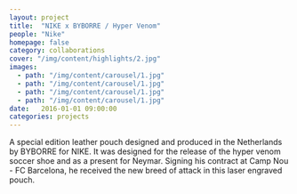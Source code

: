 ```yaml
---
layout: project
title:  "NIKE x BYBORRE / Hyper Venom"
people: "Nike"
homepage: false
category: collaborations
cover: "/img/content/highlights/2.jpg"
images:
  - path: "/img/content/carousel/1.jpg"
  - path: "/img/content/carousel/1.jpg"
  - path: "/img/content/carousel/1.jpg"
  - path: "/img/content/carousel/1.jpg"
date:   2016-01-01 09:00:00
categories: projects
---
```


A special edition leather pouch designed and produced in the Netherlands by BYBORRE for NIKE. It was designed for the release of the hyper venom soccer shoe and as a present for Neymar. Signing his contract at Camp Nou - FC Barcelona, he received the new breed of attack in this laser engraved pouch.
